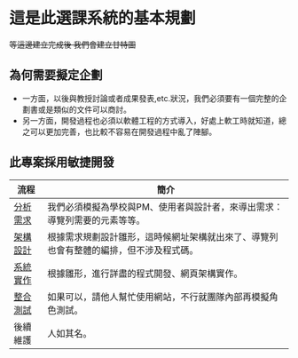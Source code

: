 # 這是此選課系統的基本規劃
~~等這邊建立完成後 我們會建立甘特圖~~

## 為何需要擬定企劃
* 一方面，以後與教授討論或者成果發表,etc.狀況，我們必須要有一個完整的企劃書或是類似的文件可以商討。
* 另一方面，開發過程也必須以軟體工程的方式導入，好處上軟工時就知道，總之可以更加完善，也比較不容易在開發過程中亂了陣腳。

## 此專案採用敏捷開發
流程|簡介
-------|---------
[分析需求](./分析需求.md)|我們必須模擬為學校與PM、使用者與設計者，來導出需求：導覽列需要的元素等等。
[架構設計](./架構設計.md)|根據需求規劃設計雛形，這時候網址架構就出來了、導覽列也會有整體的編排，但不涉及程式碼。
[系統實作](./系統實作.md)|根據雛形，進行詳盡的程式開發、網頁架構實作。
[整合測試](./整合測試)|如果可以，請他人幫忙使用網站，不行就團隊內部再模擬角色測試。
後續維護|人如其名。
